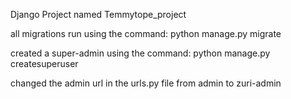Django Project named Temmytope_project

all migrations run using the command: python manage.py migrate

created a super-admin using the command: python manage.py createsuperuser

changed the admin url in the urls.py file from admin to zuri-admin

